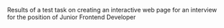 Results of a test task on creating an interactive web page for an interview for the position of Junior Frontend Developer
